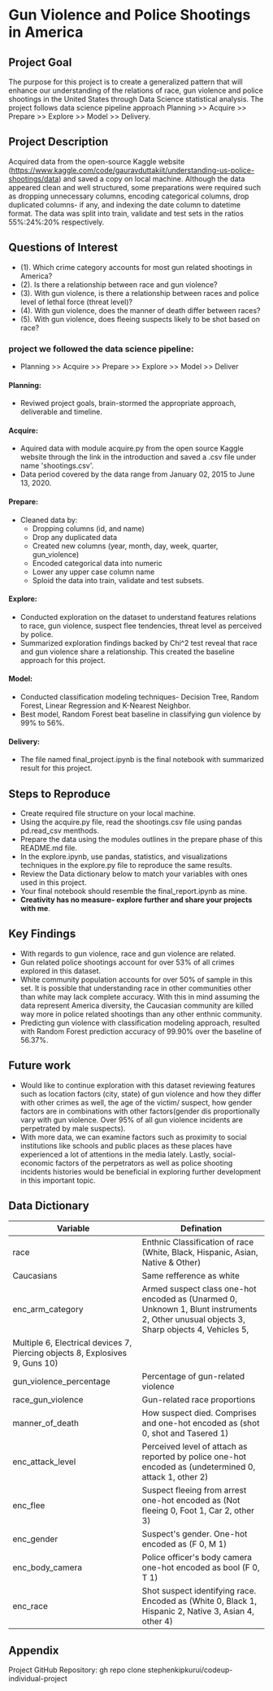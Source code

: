 # Gun Violence and Police Shootings in America

## Project Goal 

 The purpose for this project is to create a generalized pattern that will enhance our understanding of the relations of race, gun violence and police shootings in the United States through Data Science statistical analysis. The project follows data science pipeline  approach Planning >> Acquire >> Prepare >> Explore >> Model >> Delivery.

## Project Description 
Acquired data from the open-source Kaggle website (https://www.kaggle.com/code/gauravduttakiit/understanding-us-police-shootings/data) and saved a copy on local machine. Although the data appeared clean and well structured, some preparations were required such as dropping unnecessary columns, encoding categorical columns, drop duplicated columns- if any, and indexing the date column to datetime format. The data was split into train, validate and test sets in the ratios 55%:24%:20% respectively.

## Questions of Interest

- (1). Which crime category accounts for most gun related shootings in America?
- (2). Is there a relationship between race and gun violence?
- (3). With gun violence, is there a relationship between races and police level of lethal force (threat level)?
- (4). With gun violence, does the manner of death differ between races? 
- (5). With gun violence, does fleeing suspects likely to be shot based on race?

### project we followed the data science pipeline:

- Planning >> Acquire >> Prepare >> Explore >> Model >> Deliver

#### __Planning:__ 
- Reviwed project goals, brain-stormed the appropriate approach, deliverable and timeline. 

#### __Acquire:__
- Aquired data with module acquire.py from the open source Kaggle website through the link in the introduction and saved a .csv file under name 'shootings.csv'. 
- Data period covered by the data range from January 02, 2015 to June 13, 2020.

#### __Prepare:__
- Cleaned data by:
    - Dropping columns (id, and name)
    - Drop any duplicated data
    - Created new columns (year, month, day, week, quarter, gun_violence)
    - Encoded categorical data into numeric
    - Lower any upper case column name
    - Sploid the data into train, validate and test subsets.

#### __Explore:__
- Conducted exploration on the dataset to understand features relations to race, gun violence, suspect flee tendencies, threat level as perceived by police. 
- Summarized exploration findings backed by Chi^2 test reveal that race and gun violence share a relationship. This created the baseline approach for this project. 

#### __Model:__
- Conducted classification modeling techniques- Decision Tree, Random Forest, Linear Regression and K-Nearest Neighbor.
- Best model, Random Forest beat baseline in classifying gun violence by 99% to 56%. 

#### __Delivery:__
- The file named final_project.ipynb is the final notebook with summarized result for this project.

## Steps to Reproduce
- Create required file structure on your local machine.
- Using the acquire.py file, read the shootings.csv file using pandas pd.read_csv menthods.
- Prepare the data using the modules outlines in the prepare phase of this README.md file.
- In the explore.ipynb, use pandas, statistics, and visualizations techniques in the explore.py file to reproduce the same results.
- Review the Data dictionary below to match your variables with ones used in this project.
- Your final notebook should resemble the final_report.ipynb as mine.
- **Creativity has no measure- explore further and share your projects with me**.

## Key Findings
- With regards to gun violence, race and gun violence are related. 
- Gun related police shootings account for over 53% of all crimes explored in this dataset.
- White community population accounts for over 50% of sample in this set. It is possible that understanding race in other communities other than white may lack complete accuracy. With this in mind assuming the data represent America diversity, the Caucasian community are killed way more in police related shootings than any other enthnic community. 
- Predicting gun violence with classification modeling approach, resulted with Random Forest prediction accuracy of 99.90% over the baseline of 56.37%.


## Future work
- Would like to continue exploration with this dataset reviewing features such as location factors (city, state) of gun violence and how they differ with other crimes as well, the age of the victim/ suspect, how gender factors are in combinations with other factors(gender dis proportionally vary with gun violence. Over 95% of all gun violence incidents are perpetrated by male suspects).
- With more data, we can examine factors such as proximity to social institutions like schools and public places as these places have experienced a lot of attentions in the media lately. Lastly, social-economic factors of the perpetrators as well as police shooting incidents histories would be beneficial in exploring further development in this important topic.


## Data Dictionary 

| Variable | Defination |
| --- | --- |
| race | Enthnic Classification of race (White, Black, Hispanic, Asian, Native & Other) | 
| Caucasians | Same refference as white |
| enc_arm_category | Armed suspect class one-hot encoded as (Unarmed 0, Unknown 1, Blunt instruments 2, Other unusual objects 3, Sharp objects 4, Vehicles 5, 
                                                   Multiple 6, Electrical devices 7, Piercing objects 8, Explosives 9, Guns 10) |
| gun_violence_percentage | Percentage of gun-related violence |
| race_gun_violence | Gun-related race proportions |
| manner_of_death | How suspect died. Comprises and one-hot encoded as (shot 0, shot and Tasered 1) |
| enc_attack_level | Perceived level of attach as reported by police one-hot encoded as (undetermined 0, attack 1, other 2) |
| enc_flee | Suspect fleeing from arrest one-hot encoded as (Not fleeing 0, Foot 1, Car 2, other 3) |
| enc_gender | Suspect's gender. One-hot encoded as (F 0, M 1) |
| enc_body_camera | Police officer's body camera one-hot encoded as bool (F 0, T 1) |
| enc_race | Shot suspect identifying race. Encoded as (White 0, Black 1, Hispanic 2, Native 3, Asian 4, other 4) |


## Appendix
Project GitHub Repository: gh repo clone stephenkipkurui/codeup-individual-project


